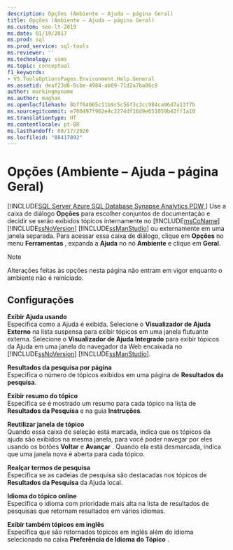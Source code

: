 ```yaml
---
description: Opções (Ambiente – Ajuda – página Geral)
title: Opções (Ambiente – Ajuda – página Geral)
ms.custom: seo-lt-2019
ms.date: 01/19/2017
ms.prod: sql
ms.prod_service: sql-tools
ms.reviewer: ''
ms.technology: ssms
ms.topic: conceptual
f1_keywords:
- VS.ToolsOptionsPages.Environment.Help.General
ms.assetid: deaf23d6-6cbe-4984-ab09-71d2a7ba06c8
author: markingmyname
ms.author: maghan
ms.openlocfilehash: 8bff64065c11b9c5c56f3c3cc984ca96d7a13f7b
ms.sourcegitcommit: e700497f962e4c2274df16d9e651059b42ff1a10
ms.translationtype: HT
ms.contentlocale: pt-BR
ms.lasthandoff: 08/17/2020
ms.locfileid: "88417892"
---
```

# <a name="options-environment---help---general-page"></a>Opções (Ambiente – Ajuda – página Geral)
[!INCLUDE[SQL Server Azure SQL Database Synapse Analytics PDW ](../../includes/applies-to-version/sql-asdb-asdbmi-asa-pdw.md)]
Use a caixa de diálogo **Opções** para escolher conjuntos de documentação e decidir se serão exibidos tópicos internamente no [!INCLUDE[msCoName](../../includes/msconame_md.md)] [!INCLUDE[ssNoVersion](../../includes/ssnoversion-md.md)] [!INCLUDE[ssManStudio](../../includes/ssmanstudio-md.md)] ou externamente em uma janela separada. Para acessar essa caixa de diálogo, clique em **Opções** no menu **Ferramentas** , expanda a **Ajuda** no nó **Ambiente** e clique em **Geral**.  
  
> [!NOTE]  
> Alterações feitas às opções nesta página não entram em vigor enquanto o ambiente não é reiniciado.  
  
## <a name="settings"></a>Configurações  
**Exibir Ajuda usando**  
Especifica como a Ajuda é exibida. Selecione o **Visualizador de Ajuda Externo** na lista suspensa para exibir tópicos em uma janela flutuante externa. Selecione o **Visualizador de Ajuda Integrado** para exibir tópicos da Ajuda em uma janela do navegador da Web encaixada no [!INCLUDE[ssNoVersion](../../includes/ssnoversion-md.md)] [!INCLUDE[ssManStudio](../../includes/ssmanstudio-md.md)].  
  
**Resultados da pesquisa por página**  
Especifica o número de tópicos exibidos em uma página de **Resultados da pesquisa**.  
  
**Exibir resumo do tópico**  
Especifica se é mostrado um resumo para cada tópico na lista de **Resultados da Pesquisa** e na guia **Instruções**.  
  
**Reutilizar janela de tópico**  
Quando essa caixa de seleção está marcada, indica que os tópicos da ajuda são exibidos na mesma janela, para você poder navegar por eles usando os botões **Voltar** e **Avançar** . Quando ela está desmarcada, indica que uma janela nova é aberta para cada tópico.  
  
**Realçar termos de pesquisa**  
Especifica se as cadeias de pesquisa são destacadas nos tópicos de **Resultados da Pesquisa** da Ajuda local.  
  
**Idioma do tópico online**  
Especifica o idioma com prioridade mais alta na lista de resultados de pesquisas que retornam resultados em vários idiomas.  
  
**Exibir também tópicos em inglês**  
Especifica que são retornados tópicos em inglês além do idioma selecionado na caixa **Preferência de Idioma do Tópico** .  
  
